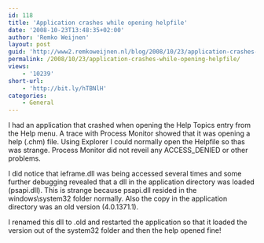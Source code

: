 ```yaml
---
id: 118
title: 'Application crashes while opening helpfile'
date: '2008-10-23T13:48:35+02:00'
author: 'Remko Weijnen'
layout: post
guid: 'http://www2.remkoweijnen.nl/blog/2008/10/23/application-crashes-while-opening-helpfile/'
permalink: /2008/10/23/application-crashes-while-opening-helpfile/
views:
    - '10239'
short-url:
    - 'http://bit.ly/hTBNlH'
categories:
    - General
---
```


I had an application that crashed when opening the Help Topics entry from the Help menu. A trace with Process Monitor showed that it was opening a help (.chm) file. Using Explorer I could normally open the Helpfile so thas was strange. Process Monitor did not reveil any ACCESS\_DENIED or other problems.

I did notice that ieframe.dll was being accessed several times and some further debugging revealed that a dll in the application directory was loaded (psapi.dll). This is strange because psapi.dll resided in the windows\\system32 folder normally. Also the copy in the application directory was an old version (4.0.1371.1).

I renamed this dll to .old and restarted the application so that it loaded the version out of the system32 folder and then the help opened fine!